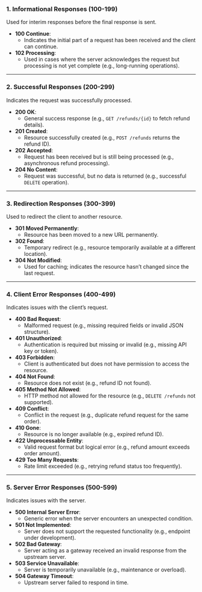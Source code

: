 ### **1. Informational Responses (100-199)**

Used for interim responses before the final response is sent.

- **100 Continue**:
    - Indicates the initial part of a request has been received and the client can continue.
- **102 Processing**:
    - Used in cases where the server acknowledges the request but processing is not yet complete (e.g., long-running operations).

---

### **2. Successful Responses (200-299)**

Indicates the request was successfully processed.

- **200 OK**:
    - General success response (e.g., `GET /refunds/{id}` to fetch refund details).
- **201 Created**:
    - Resource successfully created (e.g., `POST /refunds` returns the refund ID).
- **202 Accepted**:
    - Request has been received but is still being processed (e.g., asynchronous refund processing).
- **204 No Content**:
    - Request was successful, but no data is returned (e.g., successful `DELETE` operation).

---

### **3. Redirection Responses (300-399)**

Used to redirect the client to another resource.

- **301 Moved Permanently**:
    - Resource has been moved to a new URL permanently.
- **302 Found**:
    - Temporary redirect (e.g., resource temporarily available at a different location).
- **304 Not Modified**:
    - Used for caching; indicates the resource hasn’t changed since the last request.

---

### **4. Client Error Responses (400-499)**

Indicates issues with the client’s request.

- **400 Bad Request**:
    - Malformed request (e.g., missing required fields or invalid JSON structure).
- **401 Unauthorized**:
    - Authentication is required but missing or invalid (e.g., missing API key or token).
- **403 Forbidden**:
    - Client is authenticated but does not have permission to access the resource.
- **404 Not Found**:
    - Resource does not exist (e.g., refund ID not found).
- **405 Method Not Allowed**:
    - HTTP method not allowed for the resource (e.g., `DELETE /refunds` not supported).
- **409 Conflict**:
    - Conflict in the request (e.g., duplicate refund request for the same order).
- **410 Gone**:
    - Resource is no longer available (e.g., expired refund ID).
- **422 Unprocessable Entity**:
    - Valid request format but logical error (e.g., refund amount exceeds order amount).
- **429 Too Many Requests**:
    - Rate limit exceeded (e.g., retrying refund status too frequently).

---

### **5. Server Error Responses (500-599)**

Indicates issues with the server.

- **500 Internal Server Error**:
    - Generic error when the server encounters an unexpected condition.
- **501 Not Implemented**:
    - Server does not support the requested functionality (e.g., endpoint under development).
- **502 Bad Gateway**:
    - Server acting as a gateway received an invalid response from the upstream server.
- **503 Service Unavailable**:
    - Server is temporarily unavailable (e.g., maintenance or overload).
- **504 Gateway Timeout**:
    - Upstream server failed to respond in time.
